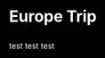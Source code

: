 <style>
  :root { color-scheme: dark; }
  html, body { margin: 0; background: #000; color: #fff; line-height: 1.6; }
  a { color: #8ab4ff; }
  h1, h2, h3, h4, h5, h6 { color: #fff; }
  img, video { max-width: 100%; height: auto; display: block; }
  pre, code { background: #111; color: #e6e6e6; border-radius: 6px; }
  pre { padding: 1rem; overflow: auto; }
  blockquote { color: #ccc; border-left: 3px solid #333; padding-left: .9rem; margin-left: 0; }
  table { border-collapse: collapse; }
  th, td { border: 1px solid #333; padding: .5rem; }
</style>

# Europe Trip

test test test

